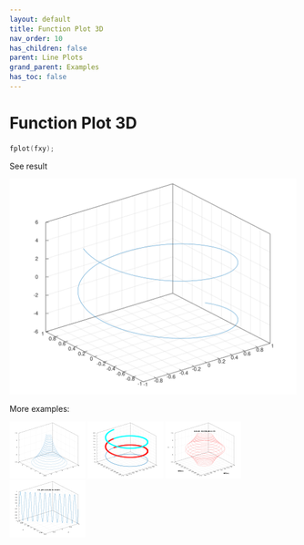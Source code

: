 ```yaml
---
layout: default
title: Function Plot 3D
nav_order: 10
has_children: false
parent: Line Plots
grand_parent: Examples
has_toc: false
---
```

# Function Plot 3D

```cpp
fplot(fxy);
```


See result
    
[![example_fplot3_1](../line_plot/fplot3/fplot3_1.svg)](https://github.com/alandefreitas/matplotplusplus/blob/master/examples/line_plot/fplot3/fplot3_1.cpp)

More examples:
    
[![example_fplot3_2](../line_plot/fplot3/fplot3_2_thumb.png)](https://github.com/alandefreitas/matplotplusplus/blob/master/examples/line_plot/fplot3/fplot3_2.cpp)  [![example_fplot3_3](../line_plot/fplot3/fplot3_3_thumb.png)](https://github.com/alandefreitas/matplotplusplus/blob/master/examples/line_plot/fplot3/fplot3_3.cpp)  [![example_fplot3_4](../line_plot/fplot3/fplot3_4_thumb.png)](https://github.com/alandefreitas/matplotplusplus/blob/master/examples/line_plot/fplot3/fplot3_4.cpp)  [![example_fplot3_5](../line_plot/fplot3/fplot3_5_thumb.png)](https://github.com/alandefreitas/matplotplusplus/blob/master/examples/line_plot/fplot3/fplot3_5.cpp)
  




<!-- Generated with mdsplit: https://github.com/alandefreitas/mdsplit -->

